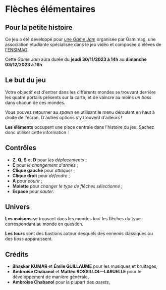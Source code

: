 # Flèches élémentaires

## Pour la petite histoire

Ce jeu a été développé pour [une _Game Jam_](https://fr.wikipedia.org/wiki/Game_jam/) organisée par Gamimag, une association étudiante spécialisée dans le jeu vidéo et composée d'élèves de [l'ENSIMAG](https://ensimag.grenoble-inp.fr/).

Cette _Game Jam_ aura durée du **jeudi 30/11/2023 à 14h** au **dimanche 03/12/2023 à 16h**.

## Le but du jeu

Votre objectif est d'entrer dans les différents mondes se trouvant derrière les quatre portails présents sur la carte, et de vaincre au moins _un boss_ dans chacun de ces mondes.

Vous pouvez retourner au _spawn_ en utilisant le menu déroulant en haut à droite de l'écran. D'autres options s'y trouvent d'ailleurs !

**Les éléments** occupent une place centrale dans l'histoire du jeu. Sachez donc utiliser cette information !

## Contrôles

- **Z**, **Q**, **S** et **D** pour _les déplacements_ ;
- **E** pour _le changement d'armes_ ;
- **Clique gauche** pour _attaquer_ ;
- **Clique droit** pour _défendre_ ;
- **A** pour _courir_ ;
- **Molette** pour _changer le type de flèches sélectionné_ ;
- **Espace** pour _sauter_.

## Univers

**Les maisons** se trouvant dans les mondes _loot_ les flèches du type correspondant au monde en question.

**Les tours** sont des bastions autour desquels des ennemis classiques ou des _boss_ apparaissent.

## Crédits

- **Bhaskar KUMAR** et **Émile GUILLAUME** pour les musiques et bruitages,
- **Ambroise Chabanol** et **Mattéo ROSSILLOL--LARUELLE** pour le développement de manière générale,
- **Ambroise Chabanol** pour la plupart des _assets_,
